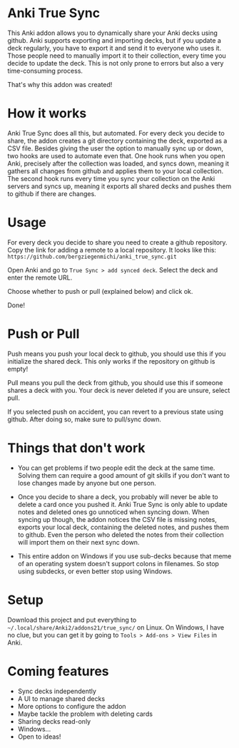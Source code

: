 # Anki True Sync
This Anki addon allows you to dynamically share your Anki decks using github.
Anki supports exporting and importing decks, but if you update a deck regularly, you have to export it and send it to everyone who uses it.
Those people need to manually import it to their collection, every time you decide to update the deck.
This is not only prone to errors but also a very time-consuming process.

That's why this addon was created!

# How it works

Anki True Sync does all this, but automated. For every deck you decide to share, the addon creates a git directory containing the deck, exported as a CSV file.
Besides giving the user the option to manually sync up or down, two hooks are used to automate even that.
One hook runs when you open Anki, precisely after the collection was loaded, and syncs down, meaning it gathers all changes from github and applies them to your local collection.
The second hook runs every time you sync your collection on the Anki servers and syncs up, meaning it exports all shared decks and pushes them to github if there are changes.

# Usage

For every deck you decide to share you need to create a github repository.
Copy the link for adding a remote to a local repository. It looks like this: `https://github.com/bergziegenmichi/anki_true_sync.git`

Open Anki and go to `True Sync > add synced deck`. Select the deck and enter the remote URL.

Choose whether to push or pull (explained below) and click ok.

Done!

# Push or Pull

Push means you push your local deck to github, you should use this if you initialize the shared deck. This only works if the repository on github is empty!

Pull means you pull the deck from github, you should use this if someone shares a deck with you. Your deck is never deleted if you are unsure, select pull.

If you selected push on accident, you can revert to a previous state using github. After doing so, make sure to pull/sync down.

# Things that don't work

- You can get problems if two people edit the deck at the same time. Solving them can require a good amount of git skills if you don't want to lose changes made by anyone but one person.

- Once you decide to share a deck, you probably will never be able to delete a card once you pushed it. Anki True Sync is only able to update notes and deleted ones go unnoticed when syncing down.
When syncing up though, the addon notices the CSV file is missing notes, exports your local deck, containing the deleted notes, and pushes them to github. 
Even the person who deleted the notes from their collection will import them on their next sync down. 

- This entire addon on Windows if you use sub-decks because that meme of an operating system doesn't support colons in filenames. So stop using subdecks, or even better stop using Windows.

# Setup

Download this project and put everything to `~/.local/share/Anki2/addons21/true_sync/` on Linux. On Windows, I have no clue, but you can get it by going to `Tools > Add-ons > View Files` in Anki.


# Coming features

- Sync decks independently
- A UI to manage shared decks
- More options to configure the addon
- Maybe tackle the problem with deleting cards
- Sharing decks read-only
- Windows...
- Open to ideas!

